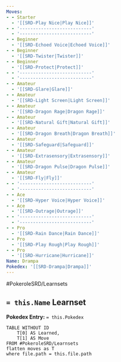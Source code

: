 ```yaml
---
Moves:
- - Starter
  - '[[SRD-Play Nice|Play Nice]]'
- - '---------------------------'
  - '---------------------------'
- - Beginner
  - '[[SRD-Echoed Voice|Echoed Voice]]'
- - Beginner
  - '[[SRD-Twister|Twister]]'
- - Beginner
  - '[[SRD-Protect|Protect]]'
- - '---------------------------'
  - '---------------------------'
- - Amateur
  - '[[SRD-Glare|Glare]]'
- - Amateur
  - '[[SRD-Light Screen|Light Screen]]'
- - Amateur
  - '[[SRD-Dragon Rage|Dragon Rage]]'
- - Amateur
  - '[[SRD-Natural Gift|Natural Gift]]'
- - Amateur
  - '[[SRD-Dragon Breath|Dragon Breath]]'
- - Amateur
  - '[[SRD-Safeguard|Safeguard]]'
- - Amateur
  - '[[SRD-Extrasensory|Extrasensory]]'
- - Amateur
  - '[[SRD-Dragon Pulse|Dragon Pulse]]'
- - Amateur
  - '[[SRD-Fly|Fly]]'
- - '---------------------------'
  - '---------------------------'
- - Ace
  - '[[SRD-Hyper Voice|Hyper Voice]]'
- - Ace
  - '[[SRD-Outrage|Outrage]]'
- - '---------------------------'
  - '---------------------------'
- - Pro
  - '[[SRD-Rain Dance|Rain Dance]]'
- - Pro
  - '[[SRD-Play Rough|Play Rough]]'
- - Pro
  - '[[SRD-Hurricane|Hurricane]]'
Name: Drampa
Pokedex: '[[SRD-Drampa|Drampa]]'
---
```


#PokeroleSRD/Learnsets

## `= this.Name` Learnset

**Pokedex Entry:** `= this.Pokedex`

```dataview
TABLE WITHOUT ID
    T[0] AS Learned,
    T[1] AS Move
FROM #PokeroleSRD/Learnsets
flatten moves as T
where file.path = this.file.path
```
